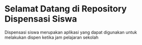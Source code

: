 # Selamat Datang di Repository Dispensasi Siswa

Dispensasi siswa merupakan aplikasi yang dapat digunakan untuk melakukan dispen ketika jam pelajaran sekolah
